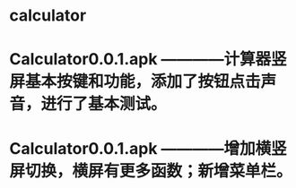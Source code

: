 # calculator
# Calculator0.0.1.apk    ————计算器竖屏基本按键和功能，添加了按钮点击声音，进行了基本测试。
# Calculator0.0.1.apk    ————增加横竖屏切换，横屏有更多函数；新增菜单栏。

